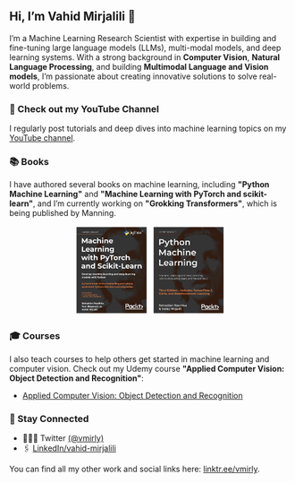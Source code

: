 ## Hi, I’m Vahid Mirjalili 👋

I’m a Machine Learning Research Scientist with expertise in building and fine-tuning large language models (LLMs), multi-modal models, and deep learning systems. With a strong background in **Computer Vision**, **Natural Language Processing**, and building **Multimodal Language and Vision models**, I’m passionate about creating innovative solutions to solve real-world problems.

### 🎥 Check out my YouTube Channel
I regularly post tutorials and deep dives into machine learning topics on my [YouTube channel](https://www.youtube.com/channel/UCquhhue4JeJv_2dXXpib48Q).

### 📚 Books
I have authored several books on machine learning, including **"Python Machine Learning"** and **"Machine Learning with PyTorch and scikit-learn"**, and I’m currently working on **"Grokking Transformers"**, which is being published by Manning.

<!--![Books](figures/books.png)-->
<div align="center">
<a href="#"><img src="figures/books.jpg" alt="Vahid's Books" height="160px"></a>
</div>

### 🎓 Courses
I also teach courses to help others get started in machine learning and computer vision. Check out my Udemy course **"Applied Computer Vision: Object Detection and Recognition"**:

- [Applied Computer Vision: Object Detection and Recognition](https://www.udemy.com/course/applied-computer-vision)

### 🌱 Stay Connected
- 🧑🏻‍💻 Twitter [(@vmirly)](https://twitter.com/vmirly)
- 🖇️  [LinkedIn/vahid-mirjalili](https://www.linkedin.com/in/vahid-mirjalili/)

You can find all my other work and social links here: [linktr.ee/vmirly](https://linktr.ee/vmirly).

